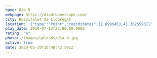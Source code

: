 ```yaml
---
name: Dia D
webpage: https://diadroomescape.com/
city: Hospitalet de Llobregat
location: '{"type":"Point","coordinates":[2.0996453,41.3625593]}'
play_date: 2019-07-13T22:00:00.000Z
rating: "4"
photo: /images/uploads/dia-d.jpg
active: true
date: 2020-05-10T10:48:42.591Z
---
```

